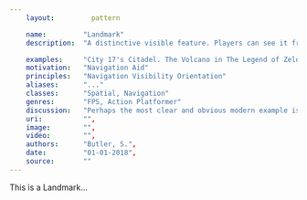 ```yaml
---
    layout:         pattern

    name:         "Landmark"
    description:  "A distinctive visible feature. Players can see it from many places throughout the level. Provides a navigation anchor which players can use to orientate themselves or navigate towards."

    examples:     "City 17's Citadel. The Volcano in The Legend of Zelda: The Ocarina of Time. FarCry 3 desert island towers. Halo Towers shooting light. Halo's Halo Horizon."
    motivation:   "Navigation Aid"
    principles:   "Navigation Visibility Orientation"
    aliases:      "..."
    classes:      "Spatial, Navigation"
    genres:       "FPS, Action Platformer"
    discussion:   "Perhaps the most clear and obvious modern example is in the citadel in City 17 from Halflife. This also serves as a destination as well as a navigation landmark, is visually distinctive in silhouette, size, colour, etc"
    uri:          "",
    image:        "",
    video:        "",
    authors:      "Butler, S.",
    date:         "01-01-2018",
    source:       ""
---
```


This is a Landmark...
